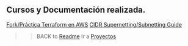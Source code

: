 ## Cursos y Documentación realizada. 

[Fork/Práctica Terraform en AWS](https://github.com/pro-public/template_terraform_aws.git)
[CIDR Supernetting/Subnetting Guide](Guia_definitiva_CIDR.pdf)




>> BACK to [Readme](../readme.md)
>> Ir a [Proyectos](../proyectos.md)